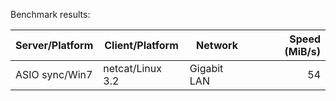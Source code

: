 Benchmark results:

| Server/Platform | Client/Platform  | Network     | Speed (MiB/s) |
|-----------------|------------------|-------------|--------------:|
| ASIO sync/Win7  | netcat/Linux 3.2 | Gigabit LAN |           54  |
